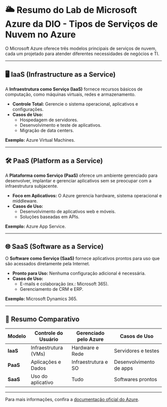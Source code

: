 # 🌥️ Resumo do Lab de Microsoft Azure da DIO - Tipos de Serviços de Nuvem no Azure  

O Microsoft Azure oferece três modelos principais de serviços de nuvem, cada um projetado para atender diferentes necessidades de negócios e TI.  

---

## 🖥️ **IaaS (Infrastructure as a Service)**  

A **Infraestrutura como Serviço (IaaS)** fornece recursos básicos de computação, como máquinas virtuais, redes e armazenamento.  
- **Controle Total:** Gerencie o sistema operacional, aplicativos e configurações.  
- **Casos de Uso:**  
  - Hospedagem de servidores.  
  - Desenvolvimento e teste de aplicativos.  
  - Migração de data centers.  

**Exemplo:** Azure Virtual Machines.  

---

## 🛠️ **PaaS (Platform as a Service)**  

A **Plataforma como Serviço (PaaS)** oferece um ambiente gerenciado para desenvolver, implantar e gerenciar aplicativos sem se preocupar com a infraestrutura subjacente.  
- **Foco em Aplicativos:** O Azure gerencia hardware, sistema operacional e middleware.  
- **Casos de Uso:**  
  - Desenvolvimento de aplicativos web e móveis.  
  - Soluções baseadas em APIs.  

**Exemplo:** Azure App Service.  

---

## 🌐 **SaaS (Software as a Service)**  

O **Software como Serviço (SaaS)** fornece aplicativos prontos para uso que são acessados diretamente pela Internet.  
- **Pronto para Uso:** Nenhuma configuração adicional é necessária.  
- **Casos de Uso:**  
  - E-mails e colaboração (ex.: Microsoft 365).  
  - Gerenciamento de CRM e ERP.  

**Exemplo:** Microsoft Dynamics 365.  

---

## 📘 **Resumo Comparativo**  

| Modelo | Controle do Usuário | Gerenciado pelo Azure | Casos de Uso |
|--------|---------------------|-----------------------|--------------|
| **IaaS** | Infraestrutura (VMs) | Hardware e Rede | Servidores e testes |
| **PaaS** | Aplicações e Dados   | Infraestrutura e SO | Desenvolvimento de apps |
| **SaaS** | Uso do aplicativo   | Tudo                | Softwares prontos |

---

Para mais informações, confira a [documentação oficial do Azure](https://azure.microsoft.com/pt-br/overview/what-is-azure/).  
